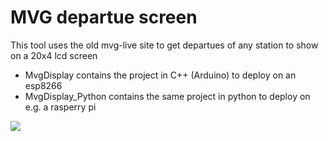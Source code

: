 # MVG departue screen
This tool uses the old mvg-live site to get departues of any station to show on a 20x4 lcd screen

 - MvgDisplay contains the project in C++ (Arduino) to deploy on an esp8266
 - MvgDisplay_Python contains the same project in python to deploy on e.g. a rasperry pi

![](https://kuenzler.io/img/gh/mvg_display.gif)
